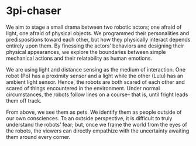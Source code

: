 # 3pi-chaser

We aim to stage a small drama between two robotic actors; one afraid of light, one afraid of physical objects. We programmed their personalities and predispositions toward each other, but how they physically interact depends entirely upon them. By finessing the actors’ behaviors and designing their physical appearances, we explore the boundaries between simple mechanical actions and their relatability as human emotions. 

We are using light and distance sensing as the medium of interaction. One robot (Po) has a proximity sensor and a light while the other (Lulu) has an ambient light sensor. Hence, the robots are both scared of each other and scared of things encountered in the environment. Under normal circumstances, the robots follow lines on a course– that is, until fright leads them off track.

From above, we see them as pets. We identify them as people outside of our own consciences. To an outside perspective, it is difficult to truly understand the robots’ fear; but, once we frame the world from the eyes of the robots, the viewers can directly empathize with the uncertainty awaiting them around every corner. 